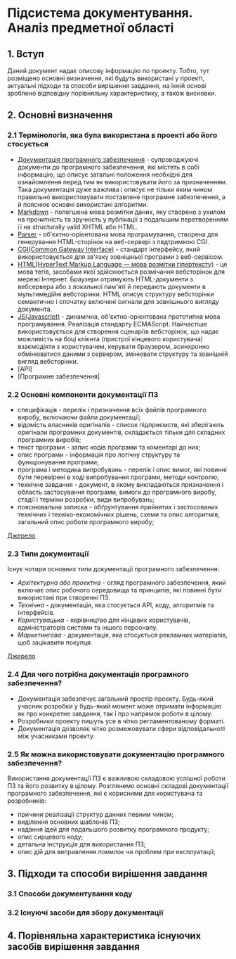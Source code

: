 # Підсистема документування. Аналіз предметної області

## 1. Вступ

Даний документ надає описову інформацію по проекту. Тобто, тут розміщено основні визначення, які будуть використані у проекті, актуальні підходи та способи вирішення завдання, на їхній основі зроблено відповідну порівняльну характеристику, а також висновки.

## 2. Основні визначення

### 2.1 Термінологія, яка була використана в проекті або його стосується

* [Документація програмного забезпечення](https://uk.wikipedia.org/wiki/Документація_програмного_забезпечення) - супроводжуючі документи до програмного забезпечення, які містять в собі інформацію, що описує загальні положення необхідні для ознайомлення перед тим як використовувати його за призначенням. Така документація дуже важлива і описує не тільки яким чином правильно використовувати поставлене програмне забезпечення, а й пояснює основні використані алгоритми.
* [Markdown](https://uk.wikipedia.org/wiki/Markdown) - полегшена мова розмітки даних, яку створено з ухилом на прочитність та зручність у публікації з подальшим перетворенням її на structurally valid XHTML або HTML.
* [Parser](https://ru.wikipedia.org/wiki/Parser) - об'єктно-орієнтована мова програмування, створена для генерування HTML-сторінок на веб-сервері з пвдтримкою CGI.
* [CGI(Common Gateway Interface)](https://ru.wikipedia.org/wiki/CGI) - стандарт інтерфейсу, який використовується для зв'язку зовнішньої програми з веб-сервісом.
* [HTML(HyperText Markup Language — мова розмітки гіпертексту)](https://uk.wikipedia.org/wiki/HTML) - це мова тегів, засобами якої здійснюється розмічання вебсторінок для мережі Інтернет. Браузери отримують HTML-документи з вебсервера або з локальної пам'яті й передають документи в мультимедійні вебсторінки. HTML описує структуру вебсторінки семантично і спочатку включені сигнали для зовнішнього вигляду документа.
* [JS(Javascript)](https://uk.wikipedia.org/wiki/JavaScript) - динамічна, об'єктно-орієнтована прототипна мова програмування. Реалізація стандарту ECMAScript. Найчастіше використовується для створення сценаріїв вебсторінок, що надає можливість на боці клієнта (пристрої кінцевого користувача) взаємодіяти з користувачем, керувати браузером, асинхронно обмінюватися даними з сервером, змінювати структуру та зовнішній вигляд вебсторінки.
* [API]
* [Програмне забезпечення]

### 2.2 Основні компоненти документації ПЗ

* специфікація - перелік і призначення всіх файлів програмного виробу, включаючи файли документації;
* відомість власників оригіналів - список підприємств, які зберігають оригінали програмних документів, складається тільки для складних програмних виробів;
* текст програми - запис кодів програми та коментарі до них;
* опис програми - інформація про логічну структуру та функціонування програми;
* програма і методика випробувань - перелік і опис вимог, які повинні бути перевірені в ході випробування програми, методи контролю;
* технічне завдання - документ, в якому викладаються призначення і область застосування програми, вимоги до програмного виробу, стадії і терміни розробки, види випробувань;
* пояснювальна записка - обґрунтування прийнятих і застосованих технічних і техніко-економічних рішень, схеми та опис алгоритмів, загальний опис роботи програмного виробу;

[Джерело](https://uk.wikipedia.org/wiki/Документація_програмного_забезпечення)

### 2.3 Типи документації

Існує чотири основних типи документації програмного забезпечення:
* _Архітектурна або проектна_ - огляд програмного забезпечення, який включає опис робочого середовища та принципів, які повинні бути використані при створенні ПЗ.
* _Технічна_ - документація, яка стосується API, коду, алгоритмів та інтерфейсів.
* _Користувацька_ - керівництво для кінцевих користувачів, адміністраторів системи та іншого персоналу.
* _Маркетингова_ - документація, яка стосується рекламних матеріалів, щоб зацікавити покупця.

[Джерело](https://ru.wikipedia.org/wiki/Документация_на_программное_обеспечение#Типы_документации)

### 2.4 Для чого потрібна документація програмного забезпечення?
* Документація забезпечує загальний простір проекту. Будь-який учасник розробки у будь-який момент може отримати інформацію як про конкретне завдання, так і про напрямок роботи в цілому.
* Розробники проекту пишуть усе в чітко регламентованому форматі.
* Документація дозволяє чітко розмежовувати сфери відповідальноті між учасниками проекту.

### 2.5 Як можна використовувати документацію програмного забезпечення?

Використання документації ПЗ є важливою складовою успішної роботи ПЗ та його розвитку в цілому. Розглянемо основні складові документації програмного забезпечення, які є корисними для користувача та розробників:
* причини реалізації структур данних певним чином;
* виділення основних шаблонів ПЗ;
* надання ідей для подальшого розвитку програмного продукту;
* опис сирцевого коду;
* детальна інструкція для використання ПЗ;
* опис дій для виправлення помилок чи проблем при експлуатації;

## 3. Підходи та способи вирішення завдання 

### 3.1 Способи документування коду

### 3.2 Існуючі засоби для збору документації

## 4. Порівняльна характеристика існуючих засобів вирішення завдання
